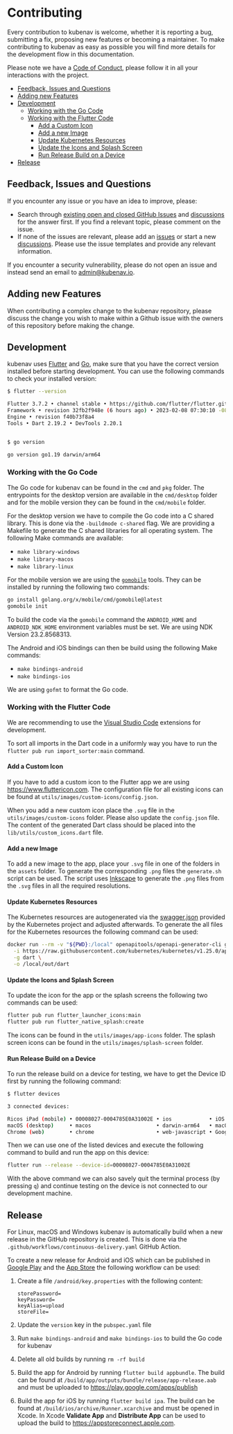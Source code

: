 # Contributing

Every contribution to kubenav is welcome, whether it is reporting a bug, submitting a fix, proposing new features or becoming a maintainer. To make contributing to kubenav as easy as possible you will find more details for the development flow in this documentation.

Please note we have a [Code of Conduct](https://github.com/kubenav/kubenav/blob/main/CODE_OF_CONDUCT.md), please follow it in all your interactions with the project.

- [Feedback, Issues and Questions](#feedback--issues-and-questions)
- [Adding new Features](#adding-new-features)
- [Development](#development)
  - [Working with the Go Code](#working-with-the-go-code)
  - [Working with the Flutter Code](#working-with-the-flutter-code)
    - [Add a Custom Icon](#add-a-custom-icon)
    - [Add a new Image](#add-a-new-image)
    - [Update Kubernetes Resources](#update-kubernetes-resources)
    - [Update the Icons and Splash Screen](#update-the-icons-and-splash-screen)
    - [Run Release Build on a Device](#run-release-build-on-a-device)
- [Release](#release)

## Feedback, Issues and Questions

If you encounter any issue or you have an idea to improve, please:

- Search through [existing open and closed GitHub Issues](https://github.com/kubenav/kubenav/issues) and [discussions](https://github.com/kubenav/kubenav/discussions) for the answer first. If you find a relevant topic, please comment on the issue.
- If none of the issues are relevant, please add an [issues](https://github.com/kubenav/kubenav/issues) or start a new [discussions](https://github.com/kubenav/kubenav/discussions). Please use the issue templates and provide any relevant information.

If you encounter a security vulnerability, please do not open an issue and instead send an email to [admin@kubenav.io](mailto:admin@kubenav.io?subject=[GitHub]%20Security%20Vulnerability).

## Adding new Features

When contributing a complex change to the kubenav repository, please discuss the change you wish to make within a Github issue with the owners of this repository before making the change.

## Development

kubenav uses [Flutter](https://flutter.dev) and [Go](https://go.dev), make sure that you have the correct version installed before starting development. You can use the following commands to check your installed version:

```sh
$ flutter --version

Flutter 3.7.2 • channel stable • https://github.com/flutter/flutter.git
Framework • revision 32fb2f948e (6 hours ago) • 2023-02-08 07:30:10 -0800
Engine • revision f40b73f8a4
Tools • Dart 2.19.2 • DevTools 2.20.1


$ go version

go version go1.19 darwin/arm64
```

### Working with the Go Code

The Go code for kubenav can be found in the `cmd` and `pkg` folder. The entrypoints for the desktop version are available in the `cmd/desktop` folder and for the mobile version they can be found in the `cmd/mobile` folder.

For the desktop version we have to compile the Go code into a C shared library. This is done via the `-buildmode c-shared` flag. We are providing a Makefile to generate the C shared libraries for all operating system. The following Make commands are available:

- `make library-windows`
- `make library-macos`
- `make library-linux`

For the mobile version we are using the [`gomobile`](https://github.com/golang/go/wiki/Mobile) tools. They can be installed by running the following two commands:

```sh
go install golang.org/x/mobile/cmd/gomobile@latest
gomobile init
```

To build the code via the `gomobile` command the `ANDROID_HOME` and `ANDROID_NDK_HOME` environment variables must be set. We are using NDK Version 23.2.8568313.

The Android and iOS bindings can then be build using the following Make commands:

- `make bindings-android`
- `make bindings-ios`

We are using `gofmt` to format the Go code.

### Working with the Flutter Code

We are recommending to use the [Visual Studio Code](https://docs.flutter.dev/development/tools/vs-code) extensions for development.

To sort all imports in the Dart code in a uniformly way you have to run the `flutter pub run import_sorter:main` command.

#### Add a Custom Icon

If you have to add a custom icon to the Flutter app we are using https://www.fluttericon.com. The configuration file for all existing icons can be found at `utils/images/custom-icons/config.json`.

When you add a new custom icon place the `.svg` file in the `utils/images/custom-icons` folder. Please also update the `config.json` file. The content of the generated Dart class should be placed into the `lib/utils/custom_icons.dart` file.

#### Add a new Image

To add a new image to the app, place your `.svg` file in one of the folders in the `assets` folder. To generate the corresponding `.png` files the `generate.sh` script can be used. The script uses [Inkscape](https://inkscape.org) to generate the `.png` files from the `.svg` files in all the required resolutions.

#### Update Kubernetes Resources

The Kubernetes resources are autogenerated via the [swagger.json](https://raw.githubusercontent.com/kubernetes/kubernetes/v1.25.0/api/openapi-spec/swagger.json) provided by the Kubernetes project and adjusted afterwards. To generate the all files for the Kubernetes resources the following command can be used:

```sh
docker run --rm -v "${PWD}:/local" openapitools/openapi-generator-cli generate \
  -i https://raw.githubusercontent.com/kubernetes/kubernetes/v1.25.0/api/openapi-spec/swagger.json \
  -g dart \
  -o /local/out/dart
```

#### Update the Icons and Splash Screen

To update the icon for the app or the splash screens the following two commands can be used:

```sh
flutter pub run flutter_launcher_icons:main
flutter pub run flutter_native_splash:create
```

The icons can be found in the `utils/images/app-icons` folder. The splash screen icons can be found in the `utils/images/splash-screen` folder.

#### Run Release Build on a Device

To run the release build on a device for testing, we have to get the Device ID first by running the following command:

```sh
$ flutter devices

3 connected devices:

Ricos iPad (mobile) • 00008027-0004785E0A31002E • ios            • iOS 16.2 20C65
macOS (desktop)     • macos                     • darwin-arm64   • macOS 13.1 22C65 darwin-arm
Chrome (web)        • chrome                    • web-javascript • Google Chrome 108.0.5359.124
```

Then we can use one of the listed devices and execute the following command to build and run the app on this device:

```sh
flutter run --release --device-id=00008027-0004785E0A31002E
```

With the above command we can also savely quit the terminal process (by pressing `q`) and continue testing on the device is not connected to our development machine.

## Release

For Linux, macOS and Windows kubenav is automatically build when a new release in the GitHub repository is created. This is done via the `.github/workflows/continuous-delivery.yaml` GitHub Action.

To create a new release for Android and iOS which can be published in [Google Play](https://play.google.com/store/apps/details?id=io.kubenav.kubenav) and the [App Store](https://apps.apple.com/us/app/kubenav/id1494512160) the following workflow can be used:

1. Create a file `/android/key.properties` with the following content:

    ```
    storePassword=
    keyPassword=
    keyAlias=upload
    storeFile=
    ```

2. Update the `version` key in the `pubspec.yaml` file

3. Run `make bindings-android` and `make bindings-ios` to build the Go code for kubenav

4. Delete all old builds by running `rm -rf build`

5. Build the app for Android by running `flutter build appbundle`. The build can be found at `/build/app/outputs/bundle/release/app-release.aab` and must be uploaded to https://play.google.com/apps/publish

6. Build the app for iOS by running `flutter build ipa`. The build can be found at `/build/ios/archive/Runner.xcarchive` and must be opened in Xcode. In Xcode **Validate App** and **Distribute App** can be used to upload the build to https://appstoreconnect.apple.com.
